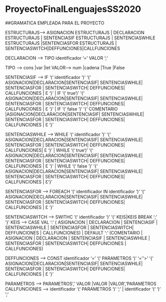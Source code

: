 # ProyectoFinalLenguajesSS2020
##GRAMATICA EMPLEADA PARA EL PROYECTO

ESTRUCTURAJS--> ASIGNACION ESTRUCTURAJS | DECLARACION ESTRUCTURAJS | SENTENCIASIF ESTRUCTURAJS | SENTENCIASWHILE ESTRUCTURAJS |SENTENCIASFOR ESTRUCTURAJS | SENTENCIASWITCH|DEFFUNCIONES|CALLFUNCIONES

DECLARACION --> TIPO identificador ‘=’ VALOR ‘;’

TIPO --> cons
      |var
      |let
VALOR--> num
      |cadena
      |True
      |False

SENTENCIASIF --> IF ‘(‘ identificador ‘)’ ‘{‘  ASIGNACION|DECLARACION|SENTENCIASIF| SENTENCIASWHILE| SENTENCIASFOR | SENTENCIASWITCH| DEFFUNCIONES| CALLFUNCIONES | Ɛ ‘}’
		   | IF ‘(‘ true‘)’ ‘{‘  ASIGNACION|DECLARACION|SENTENCIASIF| SENTENCIASWHILE| SENTENCIASFOR | SENTENCIASWITCH| DEFFUNCIONES| CALLFUNCIONES | Ɛ ‘}’
	                 | IF ‘(‘ false ‘)’ ‘{‘  COMENTARIO |ASIGNACION|DECLARACION|SENTENCIASIF| SENTENCIASWHILE| SENTENCIASFOR | SENTENCIASWITCH| DEFFUNCIONES| CALLFUNCIONES | Ɛ ‘}’


SENTENCIASWHILE --> WHILE ‘(‘ identificador ’)’  ‘{‘  ASIGNACION|DECLARACION|SENTENCIASIF| SENTENCIASWHILE| SENTENCIASFOR | SENTENCIASWITCH| DEFFUNCIONES| CALLFUNCIONES| Ɛ ‘}’
                                  | WHILE ‘(‘ true‘)’ ‘{‘  ASIGNACION|DECLARACION|SENTENCIASIF| SENTENCIASWHILE| SENTENCIASFOR | SENTENCIASWITCH| DEFFUNCIONES| CALLFUNCIONES | Ɛ ‘}’
	                    | WHILE ‘(‘ false ‘)’ ‘{‘  ASIGNACION|DECLARACION|SENTENCIASIF| SENTENCIASWHILE| SENTENCIASFOR | SENTENCIASWITCH| DEFFUNCIONES| CALLFUNCIONES | Ɛ‘}’

SENTENCIASFOR --> FOREACH ‘(‘ identificador IN identificador ‘)’ ‘{‘  ASIGNACION|DECLARACION|SENTENCIASIF| SENTENCIASWHILE| SENTENCIASFOR | SENTENCIASWITCH| DEFFUNCIONES| CALLFUNCIONES | Ɛ ‘}’

SENTENCIASWITCH --> SWITHC ‘(‘ identificador ‘)’   ‘{‘ KEIS|KEIS BREAK ‘;’ ‘}’
                                KEIS --> CASE VAL ‘:’ ( ASIGNACION | DECLARACION | SENTENCIASIF | SENTENCIASWHILE | SENTENCIASFOR | SENTENCIASWITCH| DEFFUNCIONES | CALLFUNCIONES)
                                         | DEFAULT ‘:’ (COMENTARIO | ASIGNACION | DECLARACION | SENTENCIASIF | SENTENCIASWHILE | SENTENCIASFOR | SENTENCIASWITCH| DEFFUNCIONES | CALLFUNCIONES) 

DEFFUNCIONES -->  CONST identificador ‘=’  ‘(‘ PARAMETROS ‘)’ ‘=’‘>’ ‘{‘  ASIGNACION|DECLARACION|SENTENCIASIF| SENTENCIASWHILE| SENTENCIASFOR | SENTENCIASWITCH| DEFFUNCIONES| CALLFUNCIONES | Ɛ ‘}’

PARAMETROS --> PARAMETROS’,’ VALOR
               |VALOR
               |VALOR’,’PARAMETROS
CALLFUNCIONES --> identificador ‘(‘ PARAMETROS  ‘)’ ’;’
                | identificador ‘(‘  ‘)’ ’;’

	
	


